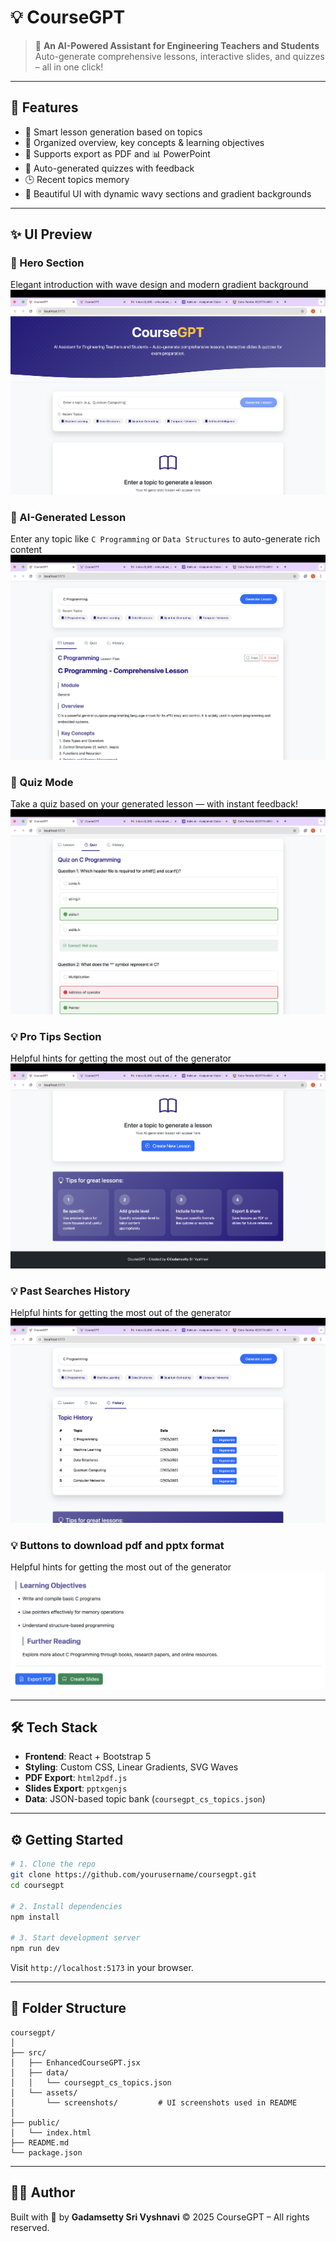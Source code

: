
# 💡 CourseGPT

> 🧠 **An AI-Powered Assistant for Engineering Teachers and Students**  
> Auto-generate comprehensive lessons, interactive slides, and quizzes – all in one click!

---

## 🚀 Features

- 🎯 Smart lesson generation based on topics
- 🧾 Organized overview, key concepts & learning objectives
- 📑 Supports export as PDF and 📊 PowerPoint
- 📝 Auto-generated quizzes with feedback
- 🕒 Recent topics memory
- 🎨 Beautiful UI with dynamic wavy sections and gradient backgrounds

---

## ✨ UI Preview

### 🔷 Hero Section
Elegant introduction with wave design and modern gradient background  
![Hero]( https://github.com/vyshnaviGadamsetty/Course_GPT/blob/811f34bfceda2a0806dc12c2761cd99791a22eab/frontend/src/assets/landing_page.png)

### 📘 AI-Generated Lesson
Enter any topic like `C Programming` or `Data Structures` to auto-generate rich content  
![Lesson Generated](https://github.com/vyshnaviGadamsetty/Course_GPT/blob/811f34bfceda2a0806dc12c2761cd99791a22eab/frontend/src/assets/response.png)

### 🧠 Quiz Mode
Take a quiz based on your generated lesson — with instant feedback!  
![Quiz Section](https://github.com/vyshnaviGadamsetty/Course_GPT/blob/811f34bfceda2a0806dc12c2761cd99791a22eab/frontend/src/assets/quiz.png)

### 💡 Pro Tips Section
Helpful hints for getting the most out of the generator  
![Tips Section](https://github.com/vyshnaviGadamsetty/Course_GPT/blob/811f34bfceda2a0806dc12c2761cd99791a22eab/frontend/src/assets/tips.png)

### 💡 Past Searches History
Helpful hints for getting the most out of the generator  
![Tips Section](https://github.com/vyshnaviGadamsetty/Course_GPT/blob/811f34bfceda2a0806dc12c2761cd99791a22eab/frontend/src/assets/past_history.png)

 ### 💡 Buttons to download pdf and pptx format
Helpful hints for getting the most out of the generator  
![Tips Section](https://github.com/vyshnaviGadamsetty/Course_GPT/blob/811f34bfceda2a0806dc12c2761cd99791a22eab/frontend/src/assets/exporting_pdf_pptx.png)


---

## 🛠️ Tech Stack

- **Frontend**: React + Bootstrap 5
- **Styling**: Custom CSS, Linear Gradients, SVG Waves
- **PDF Export**: `html2pdf.js`
- **Slides Export**: `pptxgenjs`
- **Data**: JSON-based topic bank (`coursegpt_cs_topics.json`)

---

## ⚙️ Getting Started

```bash
# 1. Clone the repo
git clone https://github.com/yourusername/coursegpt.git
cd coursegpt

# 2. Install dependencies
npm install

# 3. Start development server
npm run dev
````

Visit `http://localhost:5173` in your browser.

---

## 📁 Folder Structure

```
coursegpt/
│
├── src/
│   ├── EnhancedCourseGPT.jsx
│   ├── data/
│   │   └── coursegpt_cs_topics.json
│   └── assets/
│       └── screenshots/         # UI screenshots used in README
│
├── public/
│   └── index.html
├── README.md
└── package.json
```

---

## 👩‍💻 Author

Built with 💛 by **Gadamsetty Sri Vyshnavi**
© 2025 CourseGPT – All rights reserved.

